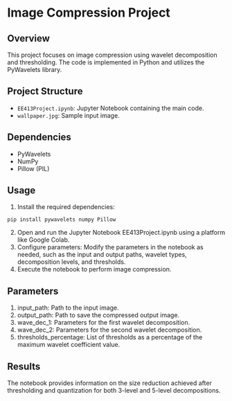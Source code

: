 # Image Compression Project

## Overview
This project focuses on image compression using wavelet decomposition and thresholding. The code is implemented in Python and utilizes the PyWavelets library.


## Project Structure
- `EE413Project.ipynb`: Jupyter Notebook containing the main code.
- `wallpaper.jpg`: Sample input image.


## Dependencies
- PyWavelets
- NumPy
- Pillow (PIL)


## Usage
1. Install the required dependencies:
```
pip install pywavelets numpy Pillow
```
2. Open and run the Jupyter Notebook EE413Project.ipynb using a platform like Google Colab.
3. Configure parameters: Modify the parameters in the notebook as needed, such as the input and output paths, wavelet types, decomposition levels, and thresholds.
4. Execute the notebook to perform image compression.


## Parameters
1. input_path: Path to the input image.
2. output_path: Path to save the compressed output image.
3. wave_dec_1: Parameters for the first wavelet decomposition.
4. wave_dec_2: Parameters for the second wavelet decomposition.
5. thresholds_percentage: List of thresholds as a percentage of the maximum wavelet coefficient value.


## Results
The notebook provides information on the size reduction achieved after thresholding and quantization for both 3-level and 5-level decompositions.
